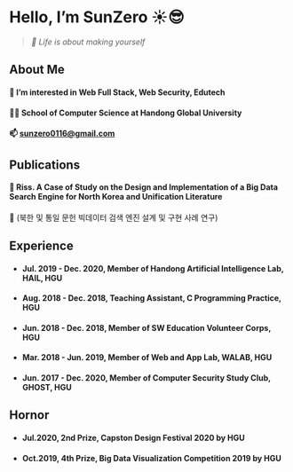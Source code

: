 Hello, I’m SunZero ☀️😎
=====
> _💎 Life is about making yourself_


About Me
-----
#### 🌱 I’m interested in Web Full Stack, Web Security, Edutech
#### 👨‍🎓 School of Computer Science at Handong Global University
#### 📫 sunzero0116@gmail.com


Publications
-----
#### 📝 Riss. A Case of Study on the Design and Implementation of a Big Data Search Engine for North Korea and Unification Literature

🔎 (북한 및 통일 문헌 빅데이터 검색 엔진 설계 및 구현 사례 연구)


Experience
-----
- #### Jul. 2019 - Dec. 2020, Member of Handong Artificial Intelligence Lab, HAIL, HGU
- #### Aug. 2018 - Dec. 2018, Teaching Assistant, C Programming Practice, HGU
- #### Jun. 2018 - Dec. 2018, Member of SW Education Volunteer Corps, HGU
- #### Mar. 2018 - Jun. 2019, Member of Web and App Lab, WALAB, HGU
- #### Jun. 2017 - Dec. 2020, Member of Computer Security Study Club, GHOST, HGU


Hornor
-----
- #### Jul.2020, 2nd Prize, Capston Design Festival 2020 by HGU
- #### Oct.2019, 4th Prize, Big Data Visualization Competition 2019 by HGU

<!---
0sunzero0/0sunzero0 is a ✨ special ✨ repository because its `README.md` (this file) appears on your GitHub profile.
You can click the Preview link to take a look at your changes.
--->

